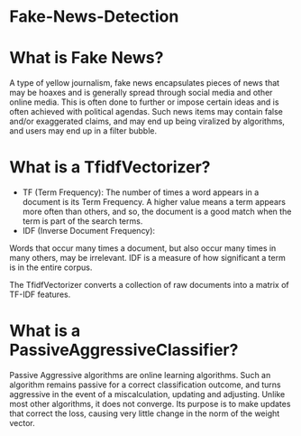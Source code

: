 # Fake-News-Detection
# What is Fake News?
A type of yellow journalism, fake news encapsulates pieces of news that may be hoaxes and is generally spread through social media and other online media. This is often done to further or impose certain ideas and is often achieved with political agendas. Such news items may contain false and/or exaggerated claims, and may end up being viralized by algorithms, and users may end up in a filter bubble.
# What is a TfidfVectorizer?
* TF (Term Frequency):
 The number of times a word appears in a document is its Term Frequency. A higher value means a term appears more often than others, and so, the document is a good match when the term is part of the search terms.
* IDF (Inverse Document Frequency):

Words that occur many times a document, but also occur many times in many others, may be irrelevant. IDF is a measure of how significant a term is in the entire corpus.


The TfidfVectorizer converts a collection of raw documents into a matrix of TF-IDF features.
# What is a PassiveAggressiveClassifier?
Passive Aggressive algorithms are online learning algorithms. Such an algorithm remains passive for a correct classification outcome, and turns aggressive in the event of a miscalculation, updating and adjusting. Unlike most other algorithms, it does not converge. Its purpose is to make updates that correct the loss, causing very little change in the norm of the weight vector.
